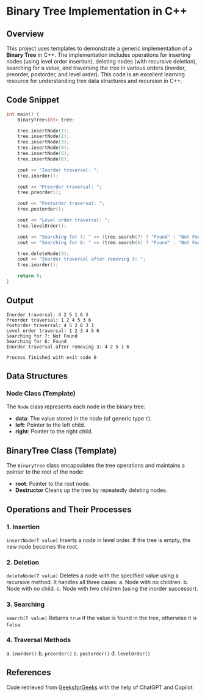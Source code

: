 # Binary Tree Implementation in C++

## Overview
This project uses templates to demonstrate a generic implementation of a **Binary Tree** in C++. The implementation includes operations for inserting nodes (using level order insertion), deleting nodes (with recursive deletion), searching for a value, and traversing the tree in various orders (inorder, preorder, postorder, and level order). This code is an excellent learning resource for understanding tree data structures and recursion in C++.

## Code Snippet
```cpp
int main() {
    BinaryTree<int> tree;

    tree.insertNode(1);
    tree.insertNode(2);
    tree.insertNode(3);
    tree.insertNode(4);
    tree.insertNode(5);
    tree.insertNode(6);

    cout << "Inorder traversal: ";
    tree.inorder();

    cout << "Preorder traversal: ";
    tree.preorder();

    cout << "Postorder traversal: ";
    tree.postorder();

    cout << "Level order traversal: ";
    tree.levelOrder();

    cout << "Searching for 7: " << (tree.search(7) ? "Found" : "Not Found") << endl;
    cout << "Searching for 6: " << (tree.search(6) ? "Found" : "Not Found") << endl;

    tree.deleteNode(3);
    cout << "Inorder traversal after removing 3: ";
    tree.inorder();

    return 0;
}
```

## Output
```
Inorder traversal: 4 2 5 1 6 3
Preorder traversal: 1 2 4 5 3 6
Postorder traversal: 4 5 2 6 3 1
Level order traversal: 1 2 3 4 5 6
Searching for 7: Not Found
Searching for 6: Found
Inorder traversal after removing 3: 4 2 5 1 6

Process finished with exit code 0
```

## Data Structures

### Node Class (Template)
The `Node` class represents each node in the binary tree:
- **data**: The value stored in the node (of generic type `T`).
- **left**: Pointer to the left child.
- **right**: Pointer to the right child.

## BinaryTree Class (Template)
The `BinaryTree` class encapsulates the tree operations and maintains a pointer to the root of the node:
- **root**: Pointer to the root node.
- **Destructor** Cleans up the tree by repeatedly deleting nodes.

## Operations and Their Processes

### 1. Insertion

`insertNode(T value)`
Inserts a node in level order. If the tree is empty, the new node becomes the root.

### 2. Deletion

`deleteNode(T value)`
Deletes a node with the specified value using a recursive method. It handles all three cases:
a. Node with no children.
b. Node with no child.
c. Node with two children (using the inorder successor).

### 3. Searching

`search(T value)`
Returns `true` if the value is found in the tree, otherwise it is `false`.

### 4. Traversal Methods
a. `inorder()`
b. `preorder()`
c. `postorder()`
d. `levelOrder()`

## References
Code retrieved from [GeeksforGeeks](https://www.geeksforgeeks.org/binary-tree-in-cpp/) with the help of ChatGPT and Copilot
